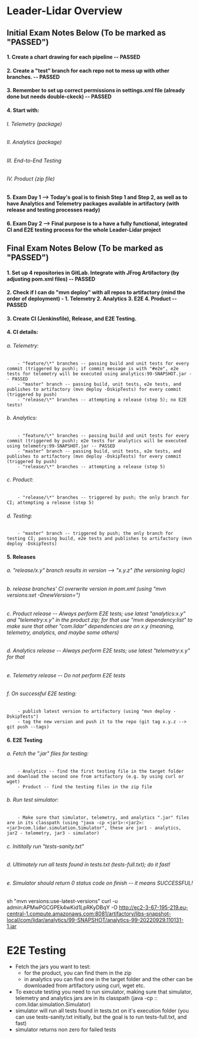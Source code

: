 # Leader-Lidar Overview



## Initial Exam Notes Below (To be marked as "PASSED")



#### 1. Create a chart drawing for each pipeline -- PASSED
#### 2. Create a "test" branch for each repo not to mess up with other branches. -- PASSED
#### 3. Remember to set up correct permissions in settings.xml file (already done but needs double-ckeck) -- PASSED
#### 4. Start with:
###### 	I. Telemetry (package)
###### 	II. Analytics (package)
###### 	III. End-to-End Testing
###### 	IV. Product (zip file)
#### 5. Exam Day 1 --> Today's goal is to finish Step 1 and Step 2, as well as to have Analytics and Telemetry packages available in artifactory (with release and testing processes ready)
#### 6. Exam Day 2 --> Final purpose is to a have a fully functional, integrated CI and E2E testing process for the whole Leader-Lidar project


## Final Exam Notes Below (To be marked as "PASSED")


#### 1. Set up 4 repositories in GitLab. Integrate with JFrog Artifactory (by adjusting pom.xml files) -- PASSED

#### 2. Check if I can do "mvn deploy" with all repos to artifactory (mind the order of deployment) - 1. Telemetry 2. Analytics 3. E2E 4. Product -- PASSED

#### 3. Create CI (Jenkinsfile), Release, and E2E Testing.

#### 4. CI details:
###### 	a. Telemetry:
		- "feature/\*" branches -- passing build and unit tests for every commit (triggered by push); if commit message is with "#e2e", e2e tests for telemetry will be executed using analytics:99-SNAPSHOT.jar -- PASSED
		- "master" branch -- passing build, unit tests, e2e tests, and publishes to artifactory (mvn deploy -DskipTests) for every commit (triggered by push)
		- "release/\*" branches -- attempting a release (step 5); no E2E tests!
###### 	b. Analytics:
		- "feature/\*" branches -- passing build and unit tests for every commit (triggered by push); e2e tests for analytics will be executed using telemetry:99-SNAPSHOT.jar -- PASSED
		- "master" branch -- passing build, unit tests, e2e tests, and publishes to artifactory (mvn deploy -DskipTests) for every commit (triggered by push)
		- "release/\*" branches -- attempting a release (step 5)
###### 	c. Product:
		- "release/\*" branches -- triggered by push; the only branch for CI; attempting a release (step 5)
###### 	d. Testing:
		- "master" branch -- triggered by push; the only branch for testing CI; passing build, e2e tests and publishes to artifactory (mvn deploy -DskipTests)

#### 5. Releases
###### 	a. "release/x.y" branch results in version --> "x.y.z" (the versioning logic)
###### 	b. release branches' CI overwrite version in pom.xml (using "mvn versions:set -DnewVersion=")
###### 	c. Product release -- Always perform E2E tests; use latest "analytics:x.y" and "telemetry:x.y" in the product zip; for that use "mvn dependency:list" to make sure that other "com.lidar" dependencies are on x.y (meaning, telemetry, analytics, and maybe some others)
###### 	d. Analytics release -- Always perform E2E tests; use latest "telemetry:x.y" for that
###### 	e. Telemetry release -- Do not perform E2E tests
###### 	f. On successful E2E testing:
		- publish latest version to artifactory (using "mvn deploy -DskipTests")
		- tag the new version and push it to the repo (git tag x.y.z --> git push --tags)

#### 6. E2E Testing
###### 	a. Fetch the ".jar" files for testing:
		- Analytics -- find the first testing file in the target folder and download the second one from artifactory (e.g. by using curl or wget)
		- Product -- find the testing files in the zip file
###### 	b. Run test simulator:
		- Make sure that simulator, telemetry, and analytics ".jar" files are in its classpath (using "java -cp <jar1>:<jar2>:<jar3>com.lidar.simulation.Simulator", these are jar1 - analytics, jar2 - telemetry, jar3 - simulator)
###### 	c. Inititally run "tests-sanity.txt"
###### 	d. Ultimately run all tests found in tests.txt (tests-full.txt); do it fast!
###### 	e. Simulator should return 0 status code on finish -- it means SUCCESSFUL!


sh "mvn versions:use-latest-versions"
curl -u admin:APMwPGCGPEk4wKid1LpRKyDBqY -O http://ec2-3-67-195-219.eu-central-1.compute.amazonaws.com:8081/artifactory/libs-snapshot-local/com/lidar/analytics/99-SNAPSHOT/analytics-99-20220929.110131-1.jar


E2E Testing
===========
- Fetch the jars you want to test:
  * for the product, you can find them in the zip
  * in analytics you can find one in the target folder and the other can be downloaded from artifactory using curl, wget etc.
- To execute testing you need to run simulator, making sure that simulator, telemetry and analytics jars are in its classpath (java -cp <jar1>:<jar2>:<jar3> com.lidar.simulation.Simulator)
- simulator will run all tests found in tests.txt on it's execution folder (you can use tests-sanity.txt initially, but the goal is to run tests-full.txt, and fast)
- simulator returns non zero for failed tests